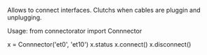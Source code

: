 Allows to connect interfaces. Clutchs when cables are pluggin and unplugging.

Usage:
from connectorator import Connnector

x = Connnector('et0', 'et10')
x.status
x.connect()
x.disconnect()
